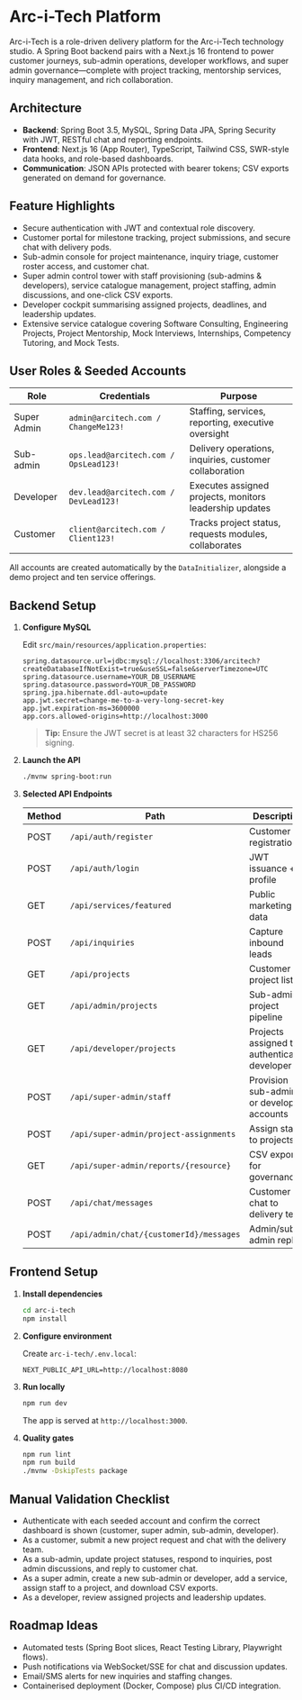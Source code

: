 # Arc-i-Tech Platform

Arc-i-Tech is a role-driven delivery platform for the Arc-i-Tech technology studio. A Spring Boot backend pairs with a Next.js 16 frontend to power customer journeys, sub-admin operations, developer workflows, and super admin governance—complete with project tracking, mentorship services, inquiry management, and rich collaboration.

## Architecture

- **Backend**: Spring Boot 3.5, MySQL, Spring Data JPA, Spring Security with JWT, RESTful chat and reporting endpoints.
- **Frontend**: Next.js 16 (App Router), TypeScript, Tailwind CSS, SWR-style data hooks, and role-based dashboards.
- **Communication**: JSON APIs protected with bearer tokens; CSV exports generated on demand for governance.

## Feature Highlights

- Secure authentication with JWT and contextual role discovery.
- Customer portal for milestone tracking, project submissions, and secure chat with delivery pods.
- Sub-admin console for project maintenance, inquiry triage, customer roster access, and customer chat.
- Super admin control tower with staff provisioning (sub-admins & developers), service catalogue management, project staffing, admin discussions, and one-click CSV exports.
- Developer cockpit summarising assigned projects, deadlines, and leadership updates.
- Extensive service catalogue covering Software Consulting, Engineering Projects, Project Mentorship, Mock Interviews, Internships, Competency Tutoring, and Mock Tests.

## User Roles & Seeded Accounts

| Role         | Credentials                          | Purpose                                                   |
|--------------|--------------------------------------|-----------------------------------------------------------|
| Super Admin  | `admin@arcitech.com / ChangeMe123!`  | Staffing, services, reporting, executive oversight       |
| Sub-admin    | `ops.lead@arcitech.com / OpsLead123!`| Delivery operations, inquiries, customer collaboration    |
| Developer    | `dev.lead@arcitech.com / DevLead123!`| Executes assigned projects, monitors leadership updates   |
| Customer     | `client@arcitech.com / Client123!`   | Tracks project status, requests modules, collaborates     |

All accounts are created automatically by the `DataInitializer`, alongside a demo project and ten service offerings.

## Backend Setup

1. **Configure MySQL**

   Edit `src/main/resources/application.properties`:

   ```properties
   spring.datasource.url=jdbc:mysql://localhost:3306/arcitech?createDatabaseIfNotExist=true&useSSL=false&serverTimezone=UTC
   spring.datasource.username=YOUR_DB_USERNAME
   spring.datasource.password=YOUR_DB_PASSWORD
   spring.jpa.hibernate.ddl-auto=update
   app.jwt.secret=change-me-to-a-very-long-secret-key
   app.jwt.expiration-ms=3600000
   app.cors.allowed-origins=http://localhost:3000
   ```

   > **Tip:** Ensure the JWT secret is at least 32 characters for HS256 signing.

2. **Launch the API**

   ```bash
   ./mvnw spring-boot:run
   ```

3. **Selected API Endpoints**

   | Method | Path                                                        | Description                                      |
   |--------|-------------------------------------------------------------|--------------------------------------------------|
   | POST   | `/api/auth/register`                                        | Customer registration                            |
   | POST   | `/api/auth/login`                                           | JWT issuance + profile                           |
   | GET    | `/api/services/featured`                                    | Public marketing data                            |
   | POST   | `/api/inquiries`                                            | Capture inbound leads                            |
   | GET    | `/api/projects`                                             | Customer project list                            |
   | GET    | `/api/admin/projects`                                       | Sub-admin project pipeline                       |
   | GET    | `/api/developer/projects`                                   | Projects assigned to authenticated developer     |
   | POST   | `/api/super-admin/staff`                                    | Provision sub-admin or developer accounts        |
   | POST   | `/api/super-admin/project-assignments`                      | Assign staff to projects                         |
   | GET    | `/api/super-admin/reports/{resource}`                       | CSV exports for governance                       |
   | POST   | `/api/chat/messages`                                        | Customer chat to delivery team                   |
   | POST   | `/api/admin/chat/{customerId}/messages`                     | Admin/sub-admin reply                            |

## Frontend Setup

1. **Install dependencies**

   ```bash
   cd arc-i-tech
   npm install
   ```

2. **Configure environment**

   Create `arc-i-tech/.env.local`:

   ```dotenv
   NEXT_PUBLIC_API_URL=http://localhost:8080
   ```

3. **Run locally**

   ```bash
   npm run dev
   ```

   The app is served at `http://localhost:3000`.

4. **Quality gates**

   ```bash
   npm run lint
   npm run build
   ./mvnw -DskipTests package
   ```

## Manual Validation Checklist

- Authenticate with each seeded account and confirm the correct dashboard is shown (customer, super admin, sub-admin, developer).
- As a customer, submit a new project request and chat with the delivery team.
- As a sub-admin, update project statuses, respond to inquiries, post admin discussions, and reply to customer chat.
- As a super admin, create a new sub-admin or developer, add a service, assign staff to a project, and download CSV exports.
- As a developer, review assigned projects and leadership updates.

## Roadmap Ideas

- Automated tests (Spring Boot slices, React Testing Library, Playwright flows).
- Push notifications via WebSocket/SSE for chat and discussion updates.
- Email/SMS alerts for new inquiries and staffing changes.
- Containerised deployment (Docker, Compose) plus CI/CD integration.
